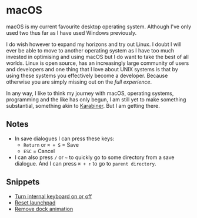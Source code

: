 # macOS
macOS is my current favourite desktop operating system. Although I've only used two thus far as I have used Windows previously.

I do wish however to expand my horizons and try out Linux. I doubt I will ever be able to move to another operating system as I have too much invested in optimising and using macOS but I do want to take the best of all worlds. Linux is open source, has an increasingly large community of users and developers and one thing that I love about UNIX systems is that by using these systems you effectively become a developer. Because otherwise you are simply missing out on the _full experience_.

In any way, I like to think my journey with macOS, operating systems, programming and the like has only begun, I am still yet to make something substantial, something akin to [Karabiner](https://github.com/tekezo/Karabiner-Elements). But I am getting there.

## Notes
- In save dialogues I can press these keys:
	- `Return` or `⌘ + S` = Save
	- `ESC` = Cancel
- I can also press `/` or `~` to quickly go to some directory from a save dialogue. And I can press `⌘ + ↑` to go to `parent directory`.

## Snippets
- [Turn internal keyboard on or off](https://gist.github.com/ff9fd158b6831dfcacf33f54bc91945c)
- [Reset launchpad](https://gist.github.com/21c10b91e0f4b4093fdfe6840aea1079)
- [Remove dock animation](https://gist.github.com/f36012550c4fed06bd2f87eb76df15ec)